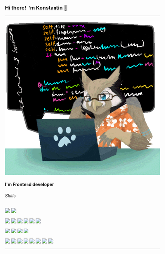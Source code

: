 ### Hi there! I'm Konstantin 👋

---

<img src="./owl.gif"/>

#### I'm Frontend developer

###### Skills

![](https://img.shields.io/badge/React-white?style=for-the-badge&logo=react&logoColor=white&labelColor=512B81&color=8CABFF)
![](https://img.shields.io/badge/React%20Native-white?style=for-the-badge&logo=react&logoColor=white&labelColor=512B81&color=8CABFF)

![](https://img.shields.io/badge/React_Hook_Form-white?style=plastic&logo=reacthookform&logoColor=white&labelColor=white&color=374259)
![](https://img.shields.io/badge/Dayjs-white?style=plastic&color=374259)
![](https://img.shields.io/badge/JSX-white?style=plastic&color=374259)
![](https://img.shields.io/badge/React_Navigation-white?style=plastic&color=374259)
![](https://img.shields.io/badge/Redux-white?style=plastic&logo=redux&logoColor=white&labelColor=white&color=374259)
![](https://img.shields.io/badge/GraphQL-white?style=plastic&logo=graphql&logoColor=white&labelColor=7C9D96&color=374259)

![](https://img.shields.io/badge/HTML-white?style=flat-square&logo=html5&logoColor=white&color=40128B)
![](https://img.shields.io/badge/CSS-white?style=flat-square&logo=css3&logoColor=white&color=40128B)
![](https://img.shields.io/badge/JavaScript-white?style=flat-square&logo=javascript&logoColor=white&color=40128B)
![](https://img.shields.io/badge/TypeScript-white?style=flat-square&logo=typescript&logoColor=white&color=40128B)

![](https://img.shields.io/badge/Jira-white?logo=jira&logoColor=white&labelColor=grey&color=black)
![](https://img.shields.io/badge/Git-white?logo=git&logoColor=white&labelColor=grey&color=black)
![](https://img.shields.io/badge/VSCode-white?logo=visualstudiocode&logoColor=white&labelColor=grey&color=black)
![](https://img.shields.io/badge/ESLint-white?logo=eslint&logoColor=white&labelColor=grey&color=black)
![](https://img.shields.io/badge/Prettier-white?logo=prettier&logoColor=white&labelColor=grey&color=black)
![](https://img.shields.io/badge/Notion-white?logo=notion&logoColor=white&labelColor=grey&color=black)
![](https://img.shields.io/badge/Miro-white?logo=miro&logoColor=white&labelColor=grey&color=black)
![](https://img.shields.io/badge/Apollo%20Client-white?logo=apollographql&logoColor=white&labelColor=grey&color=black)

---
